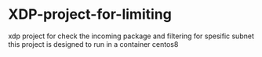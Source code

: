 # XDP-project-for-limiting
xdp project for check the incoming package and filtering for spesific subnet
this project is designed to run in a container centos8 
